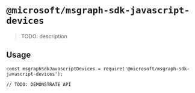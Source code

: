 # `@microsoft/msgraph-sdk-javascript-devices`

> TODO: description

## Usage

```
const msgraphSdkJavascriptDevices = require('@microsoft/msgraph-sdk-javascript-devices');

// TODO: DEMONSTRATE API
```
